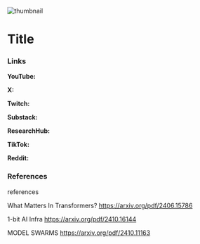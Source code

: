 ![thumbnail](thumbnail.png)

# Title

### Links

**YouTube:**

**X:**

**Twitch:**

**Substack:**

**ResearchHub:**

**TikTok:**

**Reddit:**

### References

references

What Matters In Transformers?
https://arxiv.org/pdf/2406.15786

1-bit AI Infra
https://arxiv.org/pdf/2410.16144

MODEL SWARMS
https://arxiv.org/pdf/2410.11163
